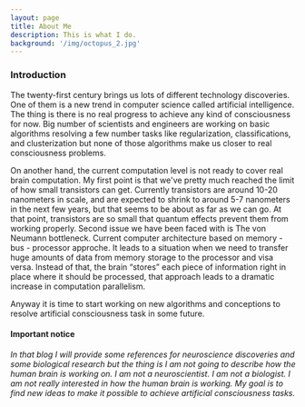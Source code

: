 ```yaml
---
layout: page
title: About Me
description: This is what I do.
background: '/img/octopus_2.jpg'
---
```

### Introduction
The twenty-first century brings us lots of different technology discoveries. One of them is a new trend in computer science called artificial intelligence. The thing is there is no real progress to achieve any kind of  consciousness for now. Big number of scientists and engineers are working on basic algorithms resolving a few number tasks like regularization, classifications, and clusterization but none of those algorithms make us closer to real consciousness problems.

On another hand, the current computation level is not ready to cover real brain computation. My first point is that we've pretty much reached the limit of how small transistors can get. Currently transistors are around 10-20 nanometers in scale, and are expected to shrink to around 5-7 nanometers in the next few years, but that seems to be about as far as we can go. At that point, transistors are so small that quantum effects prevent them from working properly. Second issue we have been faced with is The von Neumann bottleneck. Current computer architecture based on memory - bus - processor approche. It leads to a situation when we need to transfer huge amounts of data from memory storage to the processor and visa versa. Instead of that, the brain “stores” each piece of information right in place where it should be processed, that approach leads to a dramatic increase in computation parallelism.

Anyway it is time to start working on new algorithms and conceptions to resolve artificial consciousness task in some future.

#### Important notice 
_In that blog I will provide some references for neuroscience discoveries and some biological research but the thing is I am not going to describe how the human brain is working on. I am not a neuroscientist. I am not a biologist. I am not really interested in how the human brain is working. My goal is to find new ideas to make it possible to achieve artificial consciousness tasks._